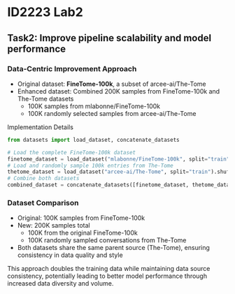# ID2223 Lab2

## Task2: Improve pipeline scalability and model performance

### Data-Centric Improvement Approach
- Original dataset: **FineTome-100k**, a subset of arcee-ai/The-Tome
- Enhanced dataset: Combined 200K samples from FineTome-100k and The-Tome datasets
  - 100K samples from mlabonne/FineTome-100k
  - 100K randomly selected samples from arcee-ai/The-Tome

Implementation Details 
```python
from datasets import load_dataset, concatenate_datasets

# Load the complete FineTome-100k dataset
finetome_dataset = load_dataset("mlabonne/FineTome-100k", split="train")
# Load and randomly sample 100k entries from The-Tome
thetome_dataset = load_dataset("arcee-ai/The-Tome", split="train").shuffle(seed=42).select(range(100000))
# Combine both datasets
combined_dataset = concatenate_datasets([finetome_dataset, thetome_dataset])
```

### Dataset Comparison
- Original: 100K samples from FineTome-100k
- New: 200K samples total
  - 100K from the original FineTome-100k
  - 100K randomly sampled conversations from The-Tome
- Both datasets share the same parent source (The-Tome), ensuring consistency in data quality and style

This approach doubles the training data while maintaining data source consistency, potentially leading to better model performance through increased data diversity and volume.